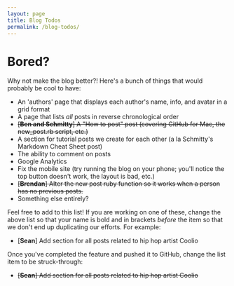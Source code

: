 ```yaml
---
layout: page
title: Blog Todos
permalink: /blog-todos/
---
```


# Bored?
Why not make the blog better?! Here's a bunch of things that would probably be cool to have:

+ An 'authors' page that displays each author's name, info, and avatar in a grid format
+ A page that lists _all_ posts in reverse chronological order
+ ~~[**Ben and Schmitty**] A "How to post" post (covering GitHub for Mac, the new_post.rb script, etc.)~~
+ A section for tutorial posts we create for each other (a la Schmitty's Markdown Cheat Sheet post)
+ The ability to comment on posts
+ Google Analytics
+ Fix the mobile site (try running the blog on your phone; you'll notice the top button doesn't work, the layout is bad, etc.)
+ ~~[**Brendan**] Alter the new post ruby function so it works when a person has no previous posts.~~
+ Something else entirely?

Feel free to add to this list! If you are working on one of these, change the above list so that your name is bold and in brackets _before_ the item so that we don't end up duplicating our efforts. For example:

+ [**Sean**] Add section for all posts related to hip hop artist Coolio

Once you've completed the feature and pushed it to GitHub, change the list item to be struck-through:

+ ~~[**Sean**] Add section for all posts related to hip hop artist Coolio~~
